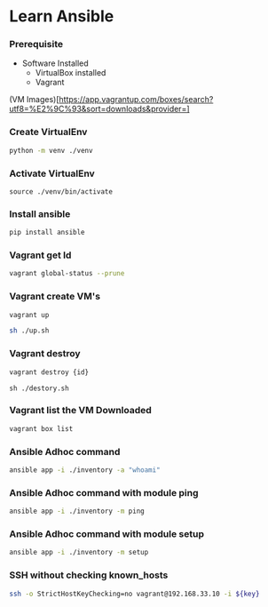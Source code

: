 # Learn Ansible

### Prerequisite
- Software Installed
  - VirtualBox installed
  - Vagrant

(VM Images)[https://app.vagrantup.com/boxes/search?utf8=%E2%9C%93&sort=downloads&provider=]

### Create VirtualEnv
```sh
python -m venv ./venv
```

### Activate VirtualEnv
```
source ./venv/bin/activate
```
### Install ansible
```sh
pip install ansible
```

### Vagrant get Id
```sh
vagrant global-status --prune
```
### Vagrant create VM's
```sh
vagrant up
```
```sh
sh ./up.sh
```
### Vagrant destroy
```sh
vagrant destroy {id}
```
```
sh ./destory.sh  
```
### Vagrant list the VM Downloaded
```sh
vagrant box list
```

### Ansible Adhoc command
```sh
ansible app -i ./inventory -a "whoami"
```
### Ansible Adhoc command with module ping
```sh
ansible app -i ./inventory -m ping
```
### Ansible Adhoc command with module setup
```sh
ansible app -i ./inventory -m setup
```

### SSH without checking known_hosts
```sh
ssh -o StrictHostKeyChecking=no vagrant@192.168.33.10 -i ${key}
```